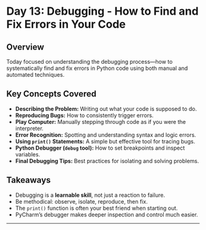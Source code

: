 # Day 13: Debugging - How to Find and Fix Errors in Your Code

## Overview
Today focused on understanding the debugging process—how to systematically find and fix errors in Python code using both manual and automated techniques.

## Key Concepts Covered
- **Describing the Problem:** Writing out what your code is supposed to do.
- **Reproducing Bugs:** How to consistently trigger errors.
- **Play Computer:** Manually stepping through code as if you were the interpreter.
- **Error Recognition:** Spotting and understanding syntax and logic errors.
- **Using `print()` Statements:** A simple but effective tool for tracing bugs.
- **Python Debugger (`debug` tool):** How to set breakpoints and inspect variables.
- **Final Debugging Tips:** Best practices for isolating and solving problems.


## Takeaways
- Debugging is a **learnable skill**, not just a reaction to failure.
- Be methodical: observe, isolate, reproduce, then fix.
- The `print()` function is often your best friend when starting out.
- PyCharm’s debugger makes deeper inspection and control much easier.


---

